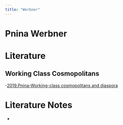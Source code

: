 ```yaml
---
title: "Werbner"
---
```

# Pnina Werbner

# Literature
## Working Class Cosmopolitans
-[2019.Pnina-Working-class cosmopolitans and diaspora](002.Literature%20Notes/2019.Pnina-Working-class%20cosmopolitans%20and%20diaspora.md)

# Literature Notes
- 